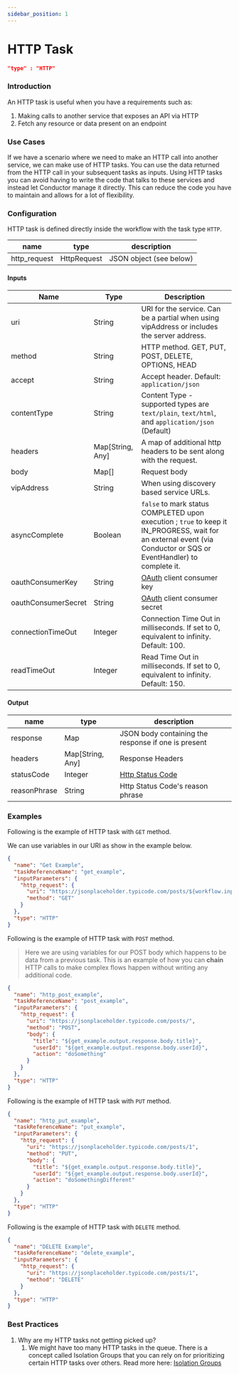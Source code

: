 ```yaml
---
sidebar_position: 1
---
```


# HTTP Task

```json
"type" : "HTTP"
```

### Introduction

An HTTP task is useful when you have a requirements such as:

1. Making calls to another service that exposes an API via HTTP
2. Fetch any resource or data present on an endpoint

### Use Cases

If we have a scenario where we need to make an HTTP call into another service, we can make use of HTTP tasks. You can
use the data returned from the HTTP call in your subsequent tasks as inputs. Using HTTP tasks you can avoid having to
write the code that talks to these services and instead let Conductor manage it directly. This can reduce the code you
have to maintain and allows for a lot of flexibility.

### Configuration

HTTP task is defined directly inside the workflow with the task type `HTTP`.

| name         | type        | description             |
|--------------|-------------|-------------------------|
| http_request | HttpRequest | JSON object (see below) |

#### Inputs

| Name                | Type             | Description                                                                                                                                                                |
|---------------------|------------------|----------------------------------------------------------------------------------------------------------------------------------------------------------------------------|
| uri                 | String           | URI for the service. Can be a partial when using vipAddress or includes the server address.                                                                                |
| method              | String           | HTTP method. GET, PUT, POST, DELETE, OPTIONS, HEAD                                                                                                                         |
| accept              | String           | Accept header. Default:  ```application/json```                                                                                                                            |
| contentType         | String           | Content Type - supported types are ```text/plain```, ```text/html```, and ```application/json``` (Default)                                                                 |
| headers             | Map[String, Any] | A map of additional http headers to be sent along with the request.                                                                                                        |
| body                | Map[]            | Request body                                                                                                                                                               |
| vipAddress          | String           | When using discovery based service URLs.                                                                                                                                   |
| asyncComplete       | Boolean          | ```false``` to mark status COMPLETED upon execution ; ```true``` to keep it IN_PROGRESS, wait for an external event (via Conductor or SQS or EventHandler) to complete it. |
| oauthConsumerKey    | String           | [OAuth](https://oauth.net/core/1.0/) client consumer key                                                                                                                   |
| oauthConsumerSecret | String           | [OAuth](https://oauth.net/core/1.0/) client consumer secret                                                                                                                |
| connectionTimeOut   | Integer          | Connection Time Out in milliseconds. If set to 0, equivalent to infinity. Default: 100.                                                                                    |
| readTimeOut         | Integer          | Read Time Out in milliseconds. If set to 0, equivalent to infinity. Default: 150.                                                                                          |

#### Output

| name         | type             | description                                                                 |
|--------------|------------------|-----------------------------------------------------------------------------|
| response     | Map              | JSON body containing the response if one is present                         |
| headers      | Map[String, Any] | Response Headers                                                            |
| statusCode   | Integer          | [Http Status Code](https://en.wikipedia.org/wiki/List_of_HTTP_status_codes) |
| reasonPhrase | String           | Http Status Code's reason phrase                                            |

### Examples

Following is the example of HTTP task with `GET` method.

We can use variables in our URI as show in the example below. 

```json
{
  "name": "Get Example",
  "taskReferenceName": "get_example",
  "inputParameters": {
    "http_request": {
      "uri": "https://jsonplaceholder.typicode.com/posts/${workflow.input.queryid}",
      "method": "GET"
    }
  },
  "type": "HTTP"
}
```

Following is the example of HTTP task with `POST` method.

> Here we are using variables for our POST body which happens to be data from a previous task. This is an example of how you can **chain** HTTP calls to make complex flows happen without writing any additional code.

```json
{
  "name": "http_post_example",
  "taskReferenceName": "post_example",
  "inputParameters": {
    "http_request": {
      "uri": "https://jsonplaceholder.typicode.com/posts/",
      "method": "POST",
      "body": {
        "title": "${get_example.output.response.body.title}",
        "userId": "${get_example.output.response.body.userId}",
        "action": "doSomething"
      }
    }
  },
  "type": "HTTP"
}
```

Following is the example of HTTP task with `PUT` method.

```json
{
  "name": "http_put_example",
  "taskReferenceName": "put_example",
  "inputParameters": {
    "http_request": {
      "uri": "https://jsonplaceholder.typicode.com/posts/1",
      "method": "PUT",
      "body": {
        "title": "${get_example.output.response.body.title}",
        "userId": "${get_example.output.response.body.userId}",
        "action": "doSomethingDifferent"
      }
    }
  },
  "type": "HTTP"
}
```

Following is the example of HTTP task with `DELETE` method.

```json
{
  "name": "DELETE Example",
  "taskReferenceName": "delete_example",
  "inputParameters": {
    "http_request": {
      "uri": "https://jsonplaceholder.typicode.com/posts/1",
      "method": "DELETE"
    }
  },
  "type": "HTTP"
}
```

### Best Practices

1. Why are my HTTP tasks not getting picked up?
    1. We might have too many HTTP tasks in the queue. There is a concept called Isolation Groups that you can rely on
       for prioritizing certain HTTP tasks over others. Read more here: [Isolation Groups](../configuration/isolationgroups.md)
   
